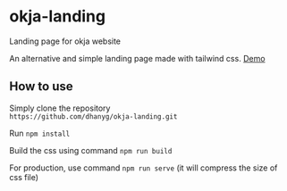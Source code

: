 # okja-landing
Landing page for okja website

An alternative and simple landing page made with tailwind css. [Demo](https://dhanyg.github.io/okja-landing/index.html)  
  
## How to use  
Simply clone the repository  
`https://github.com/dhanyg/okja-landing.git`  
  
Run `npm install`  
  
Build the css using command `npm run build`  
  
For production, use command `npm run serve` (it will compress the size of css file)
